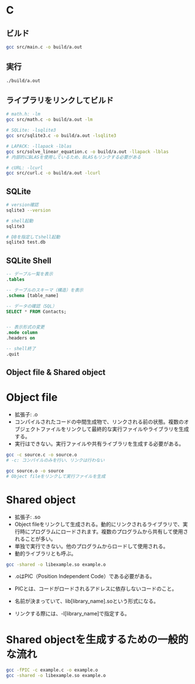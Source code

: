 # C

## ビルド
```bash
gcc src/main.c -o build/a.out
```

## 実行
```bash
./build/a.out
```

## ライブラリをリンクしてビルド
```bash
# math.h: -lm
gcc src/math.c -o build/a.out -lm

# SQLite: -lsqlite3
gcc src/sqlite3.c -o build/a.out -lsqlite3

# LAPACK: -llapack -lblas
gcc src/solve_linear_equation.c -o build/a.out -llapack -lblas
# 内部的にBLASを使用しているため、BLASもリンクする必要がある

# cURL: -lcurl
gcc src/curl.c -o build/a.out -lcurl
```

## SQLite
```bash
# version確認
sqlite3 --version

# shell起動
sqlite3

# DBを指定してshell起動
sqlite3 test.db
```

## SQLite Shell
```sql
-- デーブル一覧を表示
.tables

-- テーブルのスキーマ（構造）を表示
.schema [table_name]

-- データの確認（SQL）
SELECT * FROM Contacts;


-- 表示形式の変更
.mode column
.headers on

-- shell終了
.quit
```

## Object file & Shared object
# Object file
- 拡張子: .o
- コンパイルされたコードの中間生成物で、リンクされる前の状態。複数のオブジェクトファイルをリンクして最終的な実行ファイルやライブラリを生成する。
- 実行はできない。実行ファイルや共有ライブラリを生成する必要がある。
```bash
gcc -c source.c -o source.o
# -c: コンパイルのみを行い、リンクは行わない
```
```bash
gcc source.o -o source
# Object fileをリンクして実行ファイルを生成
```

# Shared object
- 拡張子: .so
- Object fileをリンクして生成される。動的にリンクされるライブラリで、実行時にプログラムにロードされます。複数のプログラムから共有して使用されることが多い。
- 単独で実行できない。他のプログラムからロードして使用される。
- 動的ライブラリとも呼ぶ。
```bash
gcc -shared -o libexample.so example.o
```
- .oはPIC（Position Independent Code）である必要がある。
- PICとは、コードがロードされるアドレスに依存しないコードのこと。

- 名前が決まっていて、lib[library_name].soという形式になる。
- リンクする際には、-l[library_name]で指定する。

# Shared objectを生成するための一般的な流れ
```bash
gcc -fPIC -c example.c -o example.o
gcc -shared -o libexample.so example.o
```

